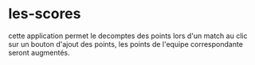 # les-scores
cette application permet le decomptes des points lors d'un match
au clic sur un bouton d'ajout des points, les points de l'equipe correspondante seront augmentés.
